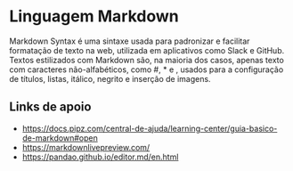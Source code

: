 # Linguagem Markdown
Markdown Syntax é uma sintaxe usada para padronizar e facilitar formatação de texto na web, utilizada em aplicativos como Slack e GitHub. Textos estilizados com Markdown são, na maioria dos casos, apenas texto com caracteres não-alfabéticos, como #, \* e ![](), usados para a configuração de títulos, listas, itálico, negrito e inserção de imagens.

## Links de apoio
- <https://docs.pipz.com/central-de-ajuda/learning-center/guia-basico-de-markdown#open>
- <https://markdownlivepreview.com/>
- <https://pandao.github.io/editor.md/en.html>


